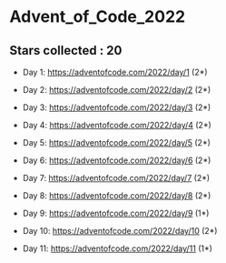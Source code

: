 # Advent_of_Code_2022
## Stars collected : 20
* Day 1: https://adventofcode.com/2022/day/1 (2*)

* Day 2: https://adventofcode.com/2022/day/2 (2*)

* Day 3: https://adventofcode.com/2022/day/3 (2*)

* Day 4: https://adventofcode.com/2022/day/4 (2*)

* Day 5: https://adventofcode.com/2022/day/5 (2*)

* Day 6: https://adventofcode.com/2022/day/6 (2*)

* Day 7: https://adventofcode.com/2022/day/7 (2*)

* Day 8: https://adventofcode.com/2022/day/8 (2*)

* Day 9: https://adventofcode.com/2022/day/9 (1*)

* Day 10: https://adventofcode.com/2022/day/10 (2*)

* Day 11: https://adventofcode.com/2022/day/11 (1*)
